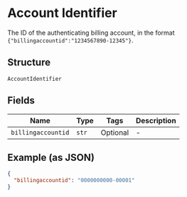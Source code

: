 
# Account Identifier

The ID of the authenticating billing account, in the format `{"billingaccountid":"1234567890-12345"}`.

## Structure

`AccountIdentifier`

## Fields

| Name | Type | Tags | Description |
|  --- | --- | --- | --- |
| `billingaccountid` | `str` | Optional | - |

## Example (as JSON)

```json
{
  "billingaccountid": "0000000000-00001"
}
```

